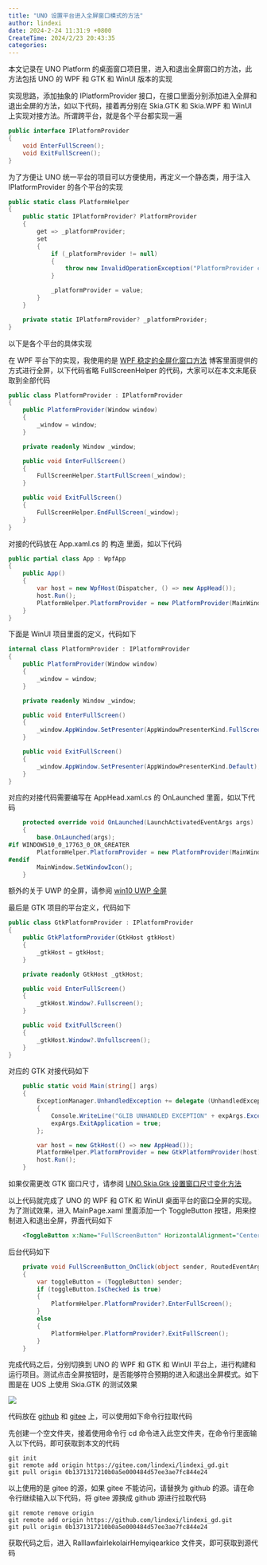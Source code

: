 ```yaml
---
title: "UNO 设置平台进入全屏窗口模式的方法"
author: lindexi
date: 2024-2-24 11:31:9 +0800
CreateTime: 2024/2/23 20:43:35
categories: 
---
```


本文记录在 UNO Platform 的桌面窗口项目里，进入和退出全屏窗口的方法，此方法包括 UNO 的 WPF 和 GTK 和 WinUI 版本的实现

<!--more-->


<!-- CreateTime:2024/2/23 20:43:35 -->

<!-- 发布 -->
<!-- 博客 -->

实现思路，添加抽象的 IPlatformProvider 接口，在接口里面分别添加进入全屏和退出全屏的方法，如以下代码，接着再分别在 Skia.GTK 和 Skia.WPF 和 WinUI 上实现对接方法。所谓跨平台，就是各个平台都实现一遍

```csharp
public interface IPlatformProvider
{
    void EnterFullScreen();
    void ExitFullScreen();
}
```

为了方便让 UNO 统一平台的项目可以方便使用，再定义一个静态类，用于注入 IPlatformProvider 的各个平台的实现

```csharp
public static class PlatformHelper
{
    public static IPlatformProvider? PlatformProvider
    {
        get => _platformProvider;
        set
        {
            if (_platformProvider != null)
            {
                throw new InvalidOperationException("PlatformProvider can only be set once");
            }

            _platformProvider = value;
        }
    }

    private static IPlatformProvider? _platformProvider;
}
```

以下是各个平台的具体实现

在 WPF 平台下的实现，我使用的是 [WPF 稳定的全屏化窗口方法](https://blog.lindexi.com/post/WPF-%E7%A8%B3%E5%AE%9A%E7%9A%84%E5%85%A8%E5%B1%8F%E5%8C%96%E7%AA%97%E5%8F%A3%E6%96%B9%E6%B3%95.html ) 博客里面提供的方式进行全屏，以下代码省略 FullScreenHelper 的代码，大家可以在本文末尾获取到全部代码

```csharp
public class PlatformProvider : IPlatformProvider
{
    public PlatformProvider(Window window)
    {
        _window = window;
    }

    private readonly Window _window;

    public void EnterFullScreen()
    {
        FullScreenHelper.StartFullScreen(_window);
    }

    public void ExitFullScreen()
    {
        FullScreenHelper.EndFullScreen(_window);
    }
}
```

对接的代码放在 App.xaml.cs 的 构造 里面，如以下代码

```csharp
public partial class App : WpfApp
{
    public App()
    {
        var host = new WpfHost(Dispatcher, () => new AppHead());
        host.Run();
        PlatformHelper.PlatformProvider = new PlatformProvider(MainWindow!);
    }
}
```

<!-- 由于 AppHead.xaml.cs 是与 WinUI 共用的代码，因此我这里推荐将 PlatformProvider 的定义的命名空间保持 WPF 和 WinUI 项目相同 -->

下面是 WinUI 项目里面的定义，代码如下

```csharp
internal class PlatformProvider : IPlatformProvider
{
    public PlatformProvider(Window window)
    {
        _window = window;
    }

    private readonly Window _window;

    public void EnterFullScreen()
    {
        _window.AppWindow.SetPresenter(AppWindowPresenterKind.FullScreen);
    }

    public void ExitFullScreen()
    {
        _window.AppWindow.SetPresenter(AppWindowPresenterKind.Default);
    }
}
```

对应的对接代码需要编写在 AppHead.xaml.cs 的 OnLaunched 里面，如以下代码

```csharp
    protected override void OnLaunched(LaunchActivatedEventArgs args)
    {
        base.OnLaunched(args);
#if WINDOWS10_0_17763_0_OR_GREATER
        PlatformHelper.PlatformProvider = new PlatformProvider(MainWindow!);
#endif
        MainWindow.SetWindowIcon();
    }
```

额外的关于 UWP 的全屏，请参阅 [win10 UWP 全屏](https://blog.lindexi.com/post/win10-UWP-%E5%85%A8%E5%B1%8F.html )

最后是 GTK 项目的平台定义，代码如下

```csharp
public class GtkPlatformProvider : IPlatformProvider
{
    public GtkPlatformProvider(GtkHost gtkHost)
    {
        _gtkHost = gtkHost;
    }

    private readonly GtkHost _gtkHost;

    public void EnterFullScreen()
    {
        _gtkHost.Window?.Fullscreen();
    }

    public void ExitFullScreen()
    {
        _gtkHost.Window?.Unfullscreen();
    }
}
```

对应的 GTK 对接代码如下

```csharp
    public static void Main(string[] args)
    {
        ExceptionManager.UnhandledException += delegate (UnhandledExceptionArgs expArgs)
        {
            Console.WriteLine("GLIB UNHANDLED EXCEPTION" + expArgs.ExceptionObject.ToString());
            expArgs.ExitApplication = true;
        };

        var host = new GtkHost(() => new AppHead());
        PlatformHelper.PlatformProvider = new GtkPlatformProvider(host);
        host.Run();
    }
```

如果仅需更改 GTK 窗口尺寸，请参阅 [UNO.Skia.Gtk 设置窗口尺寸变化方法](https://blog.lindexi.com/post/UNO.Skia.Gtk-%E8%AE%BE%E7%BD%AE%E7%AA%97%E5%8F%A3%E5%B0%BA%E5%AF%B8%E5%8F%98%E5%8C%96%E6%96%B9%E6%B3%95.html )

以上代码就完成了 UNO 的 WPF 和 GTK 和 WinUI 桌面平台的窗口全屏的实现。为了测试效果，进入 MainPage.xaml 里面添加一个 ToggleButton 按钮，用来控制进入和退出全屏，界面代码如下

```xml
    <ToggleButton x:Name="FullScreenButton" HorizontalAlignment="Center" VerticalAlignment="Center" Click="FullScreenButton_OnClick">全屏</ToggleButton>
```

后台代码如下

```csharp
    private void FullScreenButton_OnClick(object sender, RoutedEventArgs e)
    {
        var toggleButton = (ToggleButton) sender;
        if (toggleButton.IsChecked is true)
        {
            PlatformHelper.PlatformProvider?.EnterFullScreen();
        }
        else
        {
            PlatformHelper.PlatformProvider?.ExitFullScreen();
        }
    }
```

完成代码之后，分别切换到 UNO 的 WPF 和 GTK 和 WinUI 平台上，进行构建和运行项目。测试点击全屏按钮时，是否能够符合预期的进入和退出全屏模式。如下图是在 UOS 上使用 Skia.GTK 的测试效果

<!-- ![](image/UNO 设置平台进入全屏窗口模式的方法/UNO 设置平台进入全屏窗口模式的方法0.gif) -->
![](http://image.acmx.xyz/lindexi%2FUNO%2520%25E8%25AE%25BE%25E7%25BD%25AE%25E5%25B9%25B3%25E5%258F%25B0%25E8%25BF%259B%25E5%2585%25A5%25E5%2585%25A8%25E5%25B1%258F%25E7%25AA%2597%25E5%258F%25A3%25E6%25A8%25A1%25E5%25BC%258F%25E7%259A%2584%25E6%2596%25B9%25E6%25B3%25950.gif)

代码放在 [github](https://github.com/lindexi/lindexi_gd/tree/0b1371317210b0a5e000484d57ee3ae7fc844e24/RalllawfairlekolairHemyiqearkice) 和 [gitee](https://gitee.com/lindexi/lindexi_gd/tree/0b1371317210b0a5e000484d57ee3ae7fc844e24/RalllawfairlekolairHemyiqearkice) 上，可以使用如下命令行拉取代码

先创建一个空文件夹，接着使用命令行 cd 命令进入此空文件夹，在命令行里面输入以下代码，即可获取到本文的代码

```
git init
git remote add origin https://gitee.com/lindexi/lindexi_gd.git
git pull origin 0b1371317210b0a5e000484d57ee3ae7fc844e24
```

以上使用的是 gitee 的源，如果 gitee 不能访问，请替换为 github 的源。请在命令行继续输入以下代码，将 gitee 源换成 github 源进行拉取代码

```
git remote remove origin
git remote add origin https://github.com/lindexi/lindexi_gd.git
git pull origin 0b1371317210b0a5e000484d57ee3ae7fc844e24
```

获取代码之后，进入 RalllawfairlekolairHemyiqearkice 文件夹，即可获取到源代码
